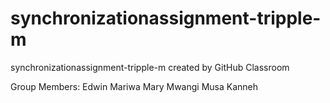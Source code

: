 # synchronizationassignment-tripple-m
synchronizationassignment-tripple-m created by GitHub Classroom

Group Members:
Edwin Mariwa
Mary Mwangi
Musa Kanneh
